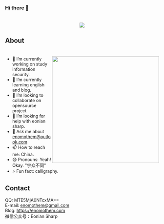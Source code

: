 ### Hi there 👋

<h1 align="center">
  <a href="#">
    <img src="https://readme-typing-svg.herokuapp.com/?lines=console.log(%22Hello%2C%20World!%22);Enomothem&center=true&size=27">
  </a>
</h1>

## About

# <img align="right" width="350" src="https://cdn.jsdelivr.net/gh/enomothem/squarebackets/zixinghe/1.png">

<!--  https://cdn.jsdelivr.net/gh/YunYouJun/yun/images/yun-alpha-compressed.png -->
- 🔭 I’m currently working on study information security.
- 🌱 I’m currently learning english and blog.
- 👯 I’m looking to collaborate on opensource project
- 🤔 I’m looking for help with eonian sharp.
- 💬 Ask me about enomothem@outlook.com
- 📫 How to reach me: China.
- 😄 Pronouns: Yeah! Okay. "宇众不同"
- ⚡ Fun fact: calligraphy.

## Contact

QQ: MTE5MjA0NTcxMA==<br>
E-mail: enomothem@gmail.com<br>
Blog: <a>https://enomothem.com</a><br>
微信公众号：Eonian Sharp<br>


<!-- 
 
#2022
=>6
18 python.2 
19 python.1
20 python.function.1
21 python 1
22 python 0
23 python 1
24 python 1
25 1
26 1
27 1
28 anti-virus 1
29 anti-virus 1
30 0

---

=>7
1 go 1
2 go 1
3 ssrf 1
4 ssrf 1
5 ssrf 1
6 0
7 0
8 0
9 0
10 0
11 0
12 0
13 0
13 0
14 0
15 0
16 rust 1
17 0
18 0
19 0
20 rust 1
21 kali 1
22 0
23 0
24 0
25 1
26 rust 1
27 rust 1
28 1
29 rust 1
30 rust 1
31 rust 1

---

=>8
1 rust mdbook 1
2 mdbook 1
3 mdbook 1
4 rust 1
5 rust 1 
6 rust 1
7 rust 1
8 rust 1
13 rust 1
14 rust 1
15 rust 1
16 rust 1
17 0
18 rust 1
19 rust 1
20 rust 1
21 rust 1


-->
